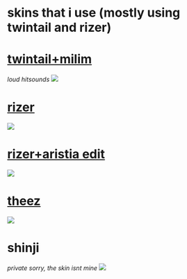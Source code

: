 

# skins that i use (mostly using twintail and rizer)


# [twintail+milim](https://www.dropbox.com/s/dbpkxobkoatv4fn/twintail%2Bmilim.osk?dl=0)
*loud hitsounds*
![](https://osu.ppy.sh/ss/15400529/d4ea)

# [rizer](https://www.dropbox.com/s/xfcmkq385g0lg3e/rizer.osk?dl=0)
![](https://osu.ppy.sh/ss/15400526/a5ca)

# [rizer+aristia edit](https://www.dropbox.com/s/k1ux7h8ilyrsic6/rizer%2Baristia%20edit.osk?dl=0)
![](https://osu.ppy.sh/ss/15406057/ff7c)

# [theez](https://theez.s-ul.eu/zHf87Cod)
![](https://osu.gatari.pw/ss/E6K1E7UO.jpg)


# shinji 
*private sorry, the skin isnt mine*
 ![](https://osu.ppy.sh/ss/15370331/5058)

